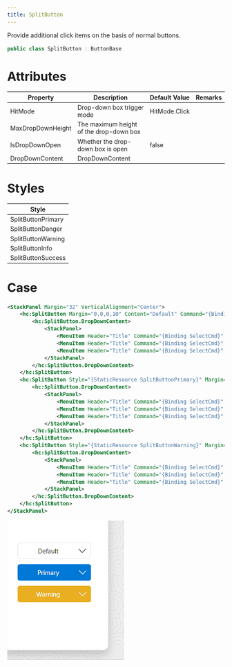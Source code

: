 ```yaml
---
title: SplitButton
---
```


Provide additional click items on the basis of normal buttons.

```cs
public class SplitButton : ButtonBase
```

# Attributes
|Property|Description|Default Value|Remarks|
|-|-|-|-|
|HitMode|Drop-down box trigger mode|HitMode.Click||
|MaxDropDownHeight|The maximum height of the drop-down box|||
|IsDropDownOpen|Whether the drop-down box is open|false||
|DropDownContent|DropDownContent||||

# Styles
| Style |
| ------------------ |
| SplitButtonPrimary |
| SplitButtonDanger |
| SplitButtonWarning |
| SplitButtonInfo |
| SplitButtonSuccess |

# Case

```xml
<StackPanel Margin="32" VerticalAlignment="Center">
    <hc:SplitButton Margin="0,0,0,10" Content="Default" Command="{Binding SelectCmd}" CommandParameter="Command0" HorizontalAlignment="Stretch">
        <hc:SplitButton.DropDownContent>
            <StackPanel>
                <MenuItem Header="Title" Command="{Binding SelectCmd}" CommandParameter="Command1"/>
                <MenuItem Header="Title" Command="{Binding SelectCmd}" CommandParameter="Command2"/>
                <MenuItem Header="Title" Command="{Binding SelectCmd}" CommandParameter="Command3"/>
            </StackPanel>
        </hc:SplitButton.DropDownContent>
    </hc:SplitButton>
    <hc:SplitButton Style="{StaticResource SplitButtonPrimary}" Margin="0,0,0,10" Content="Primary" Command="{Binding SelectCmd}" CommandParameter="Command0" HorizontalAlignment="Stretch">
        <hc:SplitButton.DropDownContent>
            <StackPanel>
                <MenuItem Header="Title" Command="{Binding SelectCmd}" CommandParameter="Command1"/>
                <MenuItem Header="Title" Command="{Binding SelectCmd}" CommandParameter="Command2"/>
                <MenuItem Header="Title" Command="{Binding SelectCmd}" CommandParameter="Command3"/>
            </StackPanel>
        </hc:SplitButton.DropDownContent>
    </hc:SplitButton>
    <hc:SplitButton Style="{StaticResource SplitButtonWarning}" Margin="0,0,0,10" Content="Warning" HitMode="Hover" HorizontalAlignment="Stretch">
        <hc:SplitButton.DropDownContent>
            <StackPanel>
                <MenuItem Header="Title" Command="{Binding SelectCmd}" CommandParameter="Command1"/>
                <MenuItem Header="Title" Command="{Binding SelectCmd}" CommandParameter="Command2"/>
                <MenuItem Header="Title" Command="{Binding SelectCmd}" CommandParameter="Command3"/>
            </StackPanel>
        </hc:SplitButton.DropDownContent>
    </hc:SplitButton>
</StackPanel>
```

![SplitButton](https://raw.githubusercontent.com/HandyOrg/HandyOrgResource/master/HandyControl/Resources/SplitButton.gif)